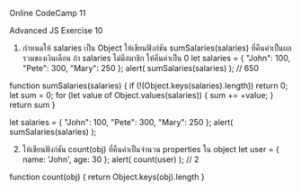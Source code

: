 Online CodeCamp 11

Advanced JS Exercise 10
1. กำหนดให้ salaries เป็น Object
ให้เขียนฟังก์ชัน sumSalaries(salaries) ที่คืนค่าเป็นผลรวมของเงินเดือน ถ้า salaries ไม่มีสมาชิก ให้คืนค่าเป็น 0
let salaries = {
"John": 100,
"Pete": 300,
"Mary": 250
};
alert( sumSalaries(salaries) ); // 650
>>
function sumSalaries(salaries) {
    if (!(Object.keys(salaries).length)) return 0;
    let sum = 0;
    for (let value of Object.values(salaries)) {
        sum += +value;
    }
    return sum
}

let salaries = {
"John": 100,
"Pete": 300,
"Mary": 250
};
alert( sumSalaries(salaries) );


2. ให้เขียนฟังก์ชัน count(obj) ที่คืนค่าเป็นจำนวน properties ใน object
let user = {
name: 'John',
age: 30
};
alert( count(user) ); // 2
>>
function count(obj) {
    return Object.keys(obj).length
}
